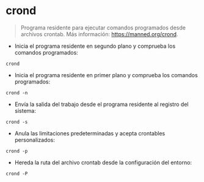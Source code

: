# crond

> Programa residente para ejecutar comandos programados desde archivos crontab.
> Más información: <https://manned.org/crond>.

- Inicia el programa residente en segundo plano y comprueba los comandos programados:

`crond`

- Inicia el programa residente en primer plano y comprueba los comandos programados:

`crond -n`

- Envía la salida del trabajo desde el programa residente al registro del sistema:

`crond -s`

- Anula las limitaciones predeterminadas y acepta crontables personalizados:

`crond -p`

- Hereda la ruta del archivo crontab desde la configuración del entorno:

`crond -P`
